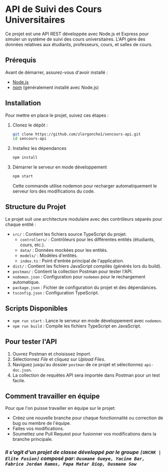 # API de Suivi des Cours Universitaires

Ce projet est une API REST développée avec Node.js et Express pour simuler un système de suivi des cours universitaires. L'API gère des données relatives aux étudiants, professeurs, cours, et salles de cours.

## Prérequis

Avant de démarrer, assurez-vous d'avoir installé :

- [Node.js](https://nodejs.org/)
- [npm](https://www.npmjs.com/) (généralement installé avec Node.js)

## Installation

Pour mettre en place le projet, suivez ces étapes :

1. Clonez le dépôt :

   ```bash
   git clone https://github.com/zlorgoncho1/sencours-api.git
   cd sencours-api
   ```

2. Installez les dépendances

   ```bash
   npm install
   ```

3. Démarrer le serveur en mode développement
   ```bash
   npm start
   ```
   Cette commande utilise nodemon pour recharger automatiquement le serveur lors des modifications du code.

## Structure du Projet

Le projet suit une architecture modulaire avec des contrôleurs séparés pour chaque entité :

- `src/` : Contient les fichiers source TypeScript du projet.
  - `controllers/` : Contrôleurs pour les différentes entités (étudiants, cours, etc.).
  - `data/` : Données mockées pour les entités.
  - `models/` : Modèles d'entités.
  - `index.ts` : Point d'entrée principal de l'application.
- `dist/` : Contient les fichiers JavaScript compilés (générés lors du build).
- `postman/` : Contient la collection Postman pour tester l'API.
- `nodemon.json` : Configuration pour `nodemon` pour le rechargement automatique.
- `package.json` : Fichier de configuration du projet et des dépendances.
- `tsconfig.json` : Configuration TypeScript.

## Scripts Disponibles

- `npm run start` : Lance le serveur en mode développement avec `nodemon`.
- `npm run build` : Compile les fichiers TypeScript en JavaScript.

## Pour tester l'API

1. Ouvrez Postman et choisissez _Import_.
2. Sélectionnez _File_ et cliquez sur _Upload Files_.
3. Naviguez jusqu'au dossier `postman` de ce projet et sélectionnez `api-doc.json`.
4. La collection de requêtes API sera importée dans Postman pour un test facile.

## Comment travailler en équipe

Pour que l'on puisse travailler en équipe sur le projet:

- Créez une nouvelle branche pour chaque fonctionnalité ou correction de bug ou membre de l'équipe.
- Faites vos modifications.
- Soumettez une Pull Request pour fusionner vos modifications dans la branche principale.

### _Il s'agit d'un projet de classe développé par le groupe `[UNCHK | Elite Fusion]` composé par: `Ousmane Gueye, Yacine Bar, Fabrice Jordan Ramos, Papa Matar Diop, Ousmane Sow`_
